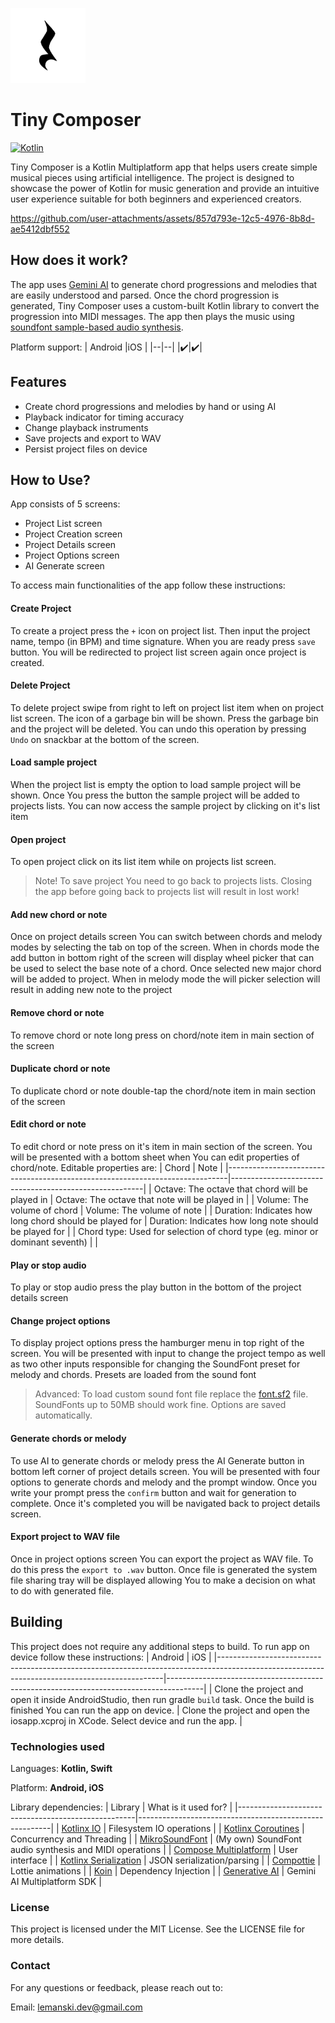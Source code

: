 ![logo](https://raw.githubusercontent.com/lemcoder/TinyComposer/refs/heads/main/iosApp/iosApp/Assets.xcassets/AppIcon.appiconset/AppIcon-40%403x.png)
# Tiny Composer

[![Kotlin](https://img.shields.io/badge/kotlin-2.1.0-blue.svg?logo=kotlin)](http://kotlinlang.org)  

Tiny Composer is a Kotlin Multiplatform app that helps users create simple musical pieces using artificial intelligence. The project is designed to showcase the power of Kotlin for music generation and provide an intuitive user experience suitable for both beginners and experienced creators.

https://github.com/user-attachments/assets/857d793e-12c5-4976-8b8d-ae5412dbf552


## How does it work?
The app uses [Gemini AI](https://deepmind.google/technologies/gemini/) to generate chord progressions and melodies that are easily understood and parsed. Once the chord progression is generated, Tiny Composer uses a custom-built Kotlin library to convert the progression into MIDI messages. The app then plays the music using [soundfont sample-based audio synthesis](https://en.wikipedia.org/wiki/SoundFont).

Platform support:
| Android |iOS |
|--|--|
|:heavy_check_mark:|:heavy_check_mark:|

## Features
* Create chord progressions and melodies by hand or using AI
* Playback indicator for timing accuracy
* Change playback instruments
* Save projects and export to WAV
* Persist project files on device

## How to Use?

App consists of 5 screens:

* Project List screen
* Project Creation screen
* Project Details screen
* Project Options screen
* AI Generate screen

To access main functionalities of the app follow these instructions:

#### Create Project
To create a project press the `+` icon on project list. Then input the project name, tempo (in BPM) and time signature. When you are ready press `save` button. You will be redirected to project list screen again once project is created.

#### Delete Project
To delete project swipe from right to left on project list item when on project list screen. The icon of a garbage bin will be shown. Press the garbage bin and the project will be deleted. You can undo this operation by pressing `Undo` on snackbar at the bottom of the screen.

#### Load sample project
When the project list is empty the option to load sample project will be shown. Once You press the button the sample project will be added to projects lists. You can now access the sample project by clicking on it's list item

#### Open project
To open project click on its list item while on projects list screen.
> Note! To save project You need to go back to projects lists. Closing the app before going back to projects list will result in lost work!

#### Add new chord or note 
Once on project details screen You can switch between chords and melody modes by selecting the tab on top of the screen. When in chords mode the add button in bottom right of the screen will display wheel picker that can be used to select the base note of a chord. Once selected new major chord will be added to project. When in melody mode the will picker selection will result in adding new note to the project

#### Remove chord or note
To remove chord or note long press on chord/note item in main section of the screen

#### Duplicate chord or note
To duplicate chord or note double-tap the chord/note item in main section of the screen

#### Edit chord or note
To edit chord or note press on it's item in main section of the screen. You will be presented with a bottom sheet when You can edit properties of chord/note. Editable properties are:
| Chord                                                                        | Note                                                   |
|------------------------------------------------------------------------------|--------------------------------------------------------|
| Octave: The octave that chord will be played in                              | Octave: The octave that note will be played in         |
| Volume: The volume of chord                                                  | Volume: The volume of note                             |
| Duration: Indicates how long chord should be played for                      | Duration: Indicates how long note should be played for |
| Chord type: Used for selection of chord type (eg. minor or dominant seventh) |                                                        |

#### Play or stop audio
To play or stop audio press the play button in the bottom of the project details screen

#### Change project options
To display project options press the hamburger menu in top right of the screen. You will be presented with input to change the project tempo as well as two other inputs responsible for changing the SoundFont preset for melody and chords. Presets are loaded from the sound font
> Advanced: To load custom sound font file replace the [font.sf2](https://github.com/lemcoder/TinyComposer/blob/main/shared/src/commonMain/composeResources/files/font.sf2) file. SoundFonts up to 50MB should work fine.
Options are saved automatically.

#### Generate chords or melody
To use AI to generate chords or melody press the AI Generate button in bottom left corner of project details screen. You will be presented with four options to generate chords and melody and the prompt window. Once you write your prompt press the `confirm` button and wait for generation to complete. Once it's completed you will be navigated back to project details screen.

#### Export project to WAV file
Once in project options screen You can export the project as WAV file. To do this press the `export to .wav` button. Once file is generated the system file sharing tray will be displayed allowing You to make a decision on what to do with generated file.

## Building
This project does not require any additional steps to build. To run app on device follow these instructions:
| Android                                                                                                                                      | iOS                                                                                   |
|----------------------------------------------------------------------------------------------------------------------------------------------|---------------------------------------------------------------------------------------|
| Clone the project and open it inside AndroidStudio, then run gradle `build` task.  Once the build is finished You can run the app on device. | Clone the project and open the iosapp.xcproj in XCode. Select device and run the app. |

### Technologies used

Languages: <b>Kotlin, Swift</b>

Platform: <b>Android, iOS</b>

Library dependencies:
| Library                                            | What is it used for?                                   |
|----------------------------------------------------|--------------------------------------------------------|
| [Kotlinx IO](https://github.com/Kotlin/kotlinx-io)               | Filesystem IO operations                               |
| [Kotlinx Coroutines](https://github.com/Kotlin/kotlinx.coroutines)       | Concurrency and Threading                              |
| [MikroSoundFont](https://github.com/lemcoder/MikroSoundFont)         | (My own) SoundFont audio synthesis and MIDI operations |
| [Compose Multiplatform](https://github.com/JetBrains/compose-multiplatform) | User interface                                         |
| [Kotlinx Serialization](https://github.com/Kotlin/kotlinx.serialization)    | JSON serialization/parsing                             |
| [Compottie](https://github.com/alexzhirkevich/compottie)        | Lottie animations                                      |
| [Koin](https://github.com/InsertKoinIO/koin)               | Dependency Injection                                   |
| [Generative AI](https://github.com/PatilShreyas/generative-ai-kmp)  | Gemini AI Multiplatform SDK                            |


### License
This project is licensed under the MIT License. See the LICENSE file for more details.

### Contact
For any questions or feedback, please reach out to:

Email: lemanski.dev@gmail.com
